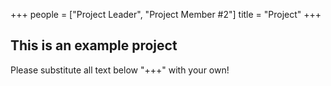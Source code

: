 +++
people = ["Project Leader", "Project Member #2"]
title = "Project"
+++

## This is an example project

Please substitute all text below "+++" with your own!
